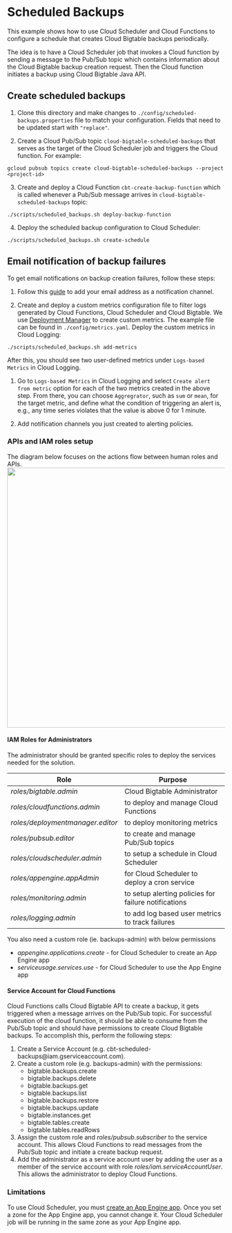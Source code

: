 # Scheduled Backups

This example shows how to use Cloud Scheduler and Cloud Functions to configure a
schedule that creates Cloud Bigtable backups periodically.

The idea is to have a Cloud Scheduler job that invokes a Cloud function by
sending a message to the Pub/Sub topic which contains information about the
Cloud Bigtable backup creation request. Then the Cloud function initiates a
backup using Cloud Bigtable Java API.

## Create scheduled backups

1.  Clone this directory and make changes to
    `./config/scheduled-backups.properties` file to match your configuration.
    Fields that need to be updated start with `"replace"`.

2.  Create a Cloud Pub/Sub topic `cloud-bigtable-scheduled-backups` that serves
    as the target of the Cloud Scheduler job and triggers the Cloud function.
    For example:

```
gcloud pubsub topics create cloud-bigtable-scheduled-backups --project <project-id>
```

3.  Create and deploy a Cloud Function `cbt-create-backup-function` which is
    called whenever a Pub/Sub message arrives in
    `cloud-bigtable-scheduled-backups` topic:

```
./scripts/scheduled_backups.sh deploy-backup-function
```

4.  Deploy the scheduled backup configuration to Cloud Scheduler:

```
./scripts/scheduled_backups.sh create-schedule
```

## Email notification of backup failures

To get email notifications on backup creation failures, follow these steps:

1.  Follow this
    [guide](https://cloud.google.com/monitoring/support/notification-options#email)
    to add your email address as a notification channel.

2.  Create and deploy a custom metrics configuration file to filter logs
    generated by Cloud Functions, Cloud Scheduler and Cloud Bigtable. We use
    [Deployment Manager](https://cloud.google.com/deployment-manager/docs/quickstart)
    to create custom metrics. The example file can be found in
    `./config/metrics.yaml`. Deploy the custom metrics in Cloud Logging:

```
./scripts/scheduled_backups.sh add-metrics
```

After this, you should see two user-defined metrics under `Logs-based Metrics`
in Cloud Logging.

1.  Go to `Logs-based Metrics` in Cloud Logging and select `Create alert from
    metric` option for each of the two metrics created in the above step. From
    there, you can choose `Aggregrator`, such as `sum` or `mean`, for the target
    metric, and define what the condition of triggering an alert is, e.g., any
    time series violates that the value is above 0 for 1 minute.

2.  Add notification channels you just created to alerting policies.

### APIs and IAM roles setup

The diagram below focuses on the actions flow between human roles and APIs.
<img src="https://drive.google.com/uc?export=view&id=1YHUh5FKSuNMTSj6_E7Ehsq31RHNPu2Wu" width="600" height="auto" />

#### IAM Roles for Administrators

The administrator should be granted specific roles to deploy the services needed
for the solution.

|Role                                   |Purpose                                             |
|---------------------------------------|----------------------------------------------------|
|<em>roles/bigtable.admin</em>          |Cloud Bigtable Administrator                        |
|<em>roles/cloudfunctions.admin</em>    |to deploy and manage Cloud Functions                |
|<em>roles/deploymentmanager.editor</em>|to deploy monitoring metrics                        |
|<em>roles/pubsub.editor</em>           |to create and manage Pub/Sub topics                 |
|<em>roles/cloudscheduler.admin</em>    |to setup a schedule in Cloud Scheduler              |
|<em>roles/appengine.appAdmin</em>      |for Cloud Scheduler to deploy a cron service        |
|<em>roles/monitoring.admin</em>        |to setup alerting policies for failure notifications|
|<em>roles/logging.admin</em>           |to add log based user metrics to track failures     |


You also need a custom role (ie. backups-admin) with below permissions
* <em>appengine.applications.create</em> - for Cloud Scheduler to create an App Engine app
* <em>serviceusage.services.use</em> - for Cloud Scheduler to use the App Engine app

#### Service Account for Cloud Functions

Cloud Functions calls Cloud Bigtable API to create a backup, it gets triggered
when a message arrives on the Pub/Sub topic. For successful execution of the
cloud function, it should be able to consume from the Pub/Sub topic and should
have permissions to create Cloud Bigtable backups. To accomplish this, perform
the following steps:

1.  Create a Service Account (e.g.
    cbt-scheduled-backups@<PROJECT>iam.gserviceaccount.com).
2.  Create a custom role (e.g. backups-admin) with the permissions:
    *   bigtable.backups.create
    *   bigtable.backups.delete
    *   bigtable.backups.get
    *   bigtable.backups.list
    *   bigtable.backups.restore
    *   bigtable.backups.update
    *   bigtable.instances.get
    *   bigtable.tables.create
    *   bigtable.tables.readRows
3.  Assign the custom role and <em>roles/pubsub.subscriber</em> to the service
    account. This allows Cloud Functions to read messages from the Pub/Sub topic
    and initiate a create backup request.
4.  Add the administrator as a service account user by adding the user as a
    member of the service account with role
    <em>roles/iam.serviceAccountUser</em>. This allows the administrator to
    deploy Cloud Functions.

### Limitations

To use Cloud Scheduler, you must
[create an App Engine app](https://cloud.google.com/scheduler/docs#supported_regions).
Once you set a zone for the App Engine app, you cannot change it. Your Cloud
Scheduler job will be running in the same zone as your App Engine app.
